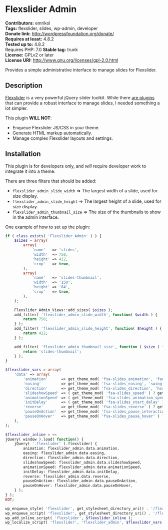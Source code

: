 # Flexslider Admin 
**Contributors:** emrikol  
**Tags:** flexslider, slides, wp-admin, developer  
**Donate link:** http://wordpressfoundation.org/donate/  
**Requires at least:** 4.8.2  
**Tested up to:** 4.8.2  
Requires PHP: 7.0
**Stable tag:** trunk  
**License:** GPLv2 or later  
**License URI:** http://www.gnu.org/licenses/gpl-2.0.html  

Provides a simple administrative interface to manage slides for Flexslider.


## Description 

[Flexslider](https://woocommerce.com/flexslider/) is a very powerful jQuery slider toolkit.  While there [are plugins](https://woocommerce.com/products/wooslider/) that can provide a robust interface to manage slides, I needed something a lot simpler.

This plugin **WILL NOT**:

* Enqueue Flexslider JS/CSS in your theme.
* Generate HTML markup automatically.
* Manage complex Flexslider layouts and settings.


## Installation 

This plugin is for developers only, and _will_ require developer work to integrate it into a theme.

There are three filters that should be added:

* `flexslider_admin_slide_width` => The largest width of a slide, used for size display.
* `flexslider_admin_slide_height` => The largest height of a slide, used for size display.
* `flexslider_admin_thumbnail_size` => The size of the thumbnails to show in the admin interface.

One example of how to set up the plugin:

```php
if ( class_exists( 'Flexslider_Admin' ) ) {
	$sizes = array(
		array(
			'name'   => 'slides',
			'width'  => 750,
			'height' => 422,
			'crop'   => true,
		),
		array(
			'name'   => 'slides-thumbnail',
			'width'  => '150',
			'height' => '84',
			'crop'   => true,
		),
	);

	Flexslider_Admin_Views::add_sizes( $sizes );
	add_filter( 'flexslider_admin_slide_width', function( $width ) {
		return 750;
	} );
	add_filter( 'flexslider_admin_slide_height', function( $height ) {
		return 422;
	} );

	add_filter( 'flexslider_admin_thumbnail_size', function ( $size ) {
		return 'slides-thumbnail';
	} );
}
```

```php
$flexslider_vars = array(
	'data' => array(
		'animation'      => get_theme_mod( 'fsa-slides_animation', 'fade' ),
		'easing'         => get_theme_mod( 'fsa-slides_easing', 'swing' ),
		'direction'      => get_theme_mod( 'fsa-slides_direction', 'horizontal' ),
		'slideshowSpeed' => ( get_theme_mod( 'fsa-slides_speed' ) ? get_theme_mod( 'fsa-slides_speed' ) : 7 ) * 1000,
		'animationSpeed' => ( get_theme_mod( 'fsa-slides_animation_speed' ) ? get_theme_mod( 'fsa-slides_animation_speed' ) : .6 ) * 1000,
		'initDelay'      => ( get_theme_mod( 'fsa-slides_start_delay' ) ? get_theme_mod( 'fsa-slides_start_delay' ) : 0 ) * 1000,
		'reverse'        => get_theme_mod( 'fsa-slides_reverse' ) ? get_theme_mod( 'fsa-slides_reverse' ) : false,
		'pauseOnAction'  => get_theme_mod( 'fsa-slides_pause_interaction' ) ? get_theme_mod( 'fsa-slides_pause_interaction' ) : false,
		'pauseOnHover'   => get_theme_mod( 'fsa-slides_pause_hover' ) ? get_theme_mod( 'fsa-slides_pause_hover' ) : true,
	),
);

$flexslider_inline = <<
jQuery( window ).load( function() {
	jQuery( '.flexslider' ).flexslider( {
		animation: flexslider_admin.data.animation,
		easing: flexslider_admin.data.easing,
		direction: flexslider_admin.data.direction,
		slideshowSpeed: flexslider_admin.data.slideshowSpeed,
		animationSpeed: flexslider_admin.data.animationSpeed,
		initDelay: flexslider_admin.data.initDelay,
		reverse: flexslider_admin.data.reverse,
		pauseOnAction: flexslider_admin.data.pauseOnAction,
		pauseOnHover: flexslider_admin.data.pauseOnHover,
	} );
} );
EOT;

wp_enqueue_style( 'flexslider', get_stylesheet_directory_uri() . '/flexslider/flexslider.css' );
wp_enqueue_script( 'flexslider', get_stylesheet_directory_uri() . '/flexslider/jquery.flexslider.js', array( 'jquery' ) );
wp_add_inline_script( 'flexslider', $flexslider_inline );
wp_localize_script( 'flexslider', 'flexslider_admin', $flexslider_vars );
```
